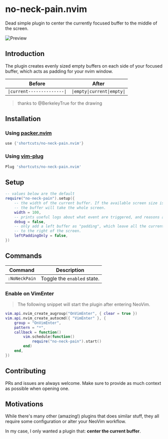 # no-neck-pain.nvim

Dead simple plugin to center the currently focused buffer to the middle of the screen.

![Preview](https://i.imgur.com/gOSvAdh.gif)

## Introduction

The plugin creates evenly sized empty buffers on each side of your focused buffer, which acts as padding for your nvim window.

| Before                    | After                     |
|---------------------------|---------------------------|
|`\|current--------------\|`|`\|empty\|current\|empty\|`|

> thanks to @BerkeleyTrue for the drawing

## Installation

### Using [packer.nvim](https://github.com/wbthomason/packer.nvim)

```lua
use {'shortcuts/no-neck-pain.nvim'}
```

### Using [vim-plug](https://github.com/junegunn/vim-plug)

```lua
Plug 'shortcuts/no-neck-pain.nvim'
```

## Setup

```lua
-- values below are the default
require("no-neck-pain").setup({
    -- the width of the current buffer. If the available screen size is less than `width`,
    -- the buffer will take the whole screen.
    width = 100,
    -- prints useful logs about what event are triggered, and reasons actions are executed.
    debug = false,
    -- only add a left buffer as "padding", which leave all the current buffer expand
    -- to the right of the screen.
    leftPaddingOnly = false,
})
```

## Commands

|   Command   |         Description        |
|-------------|----------------------------|
|`:NoNeckPain`| Toggle the `enabled` state.|

### Enable on VimEnter

> The following snippet will start the plugin after entering NeoVim.

```lua
vim.api.nvim_create_augroup("OnVimEnter", { clear = true })
vim.api.nvim_create_autocmd({ "VimEnter" }, {
	group = "OnVimEnter",
	pattern = "*",
	callback = function()
		vim.schedule(function()
			require("no-neck-pain").start()
		end)
	end,
})
```

## Contributing

PRs and issues are always welcome. Make sure to provide as much context as possible when opening one.

## Motivations

While there's many other (amazing!) plugins that does similar stuff, they all require some configuration or alter your NeoVim workflow.

In my case, I only wanted a plugin that: **center the current buffer**.
